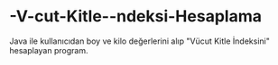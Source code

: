 # -V-cut-Kitle--ndeksi-Hesaplama
Java ile kullanıcıdan boy ve kilo değerlerini alıp "Vücut Kitle İndeksini" hesaplayan program.
